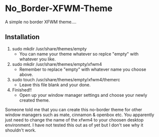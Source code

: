 # No_Border-XFWM-Theme

A simple no border XFWM theme....

## Installation

1. sudo mkdir /usr/share/themes/empty
   - You can name your theme whatever so replce "empty" with whatever you like.
2. sudo mkdir /usr/share/themes/empty/xfwm4
   - Remember to replace "empty" with whatever name you choose above.
3. sudo touch /usr/share/themes/empty/xfwm4/themerc
   - Leave this file blank and your done.
4. Finished!!
   - Open up your window manager settings and choose your newly created theme.

Someone told me that you can create this no-border theme for other window managers such as mate, cinnamon & openbox etc. You apparently just need to change the name of the xfwm4 to your choosen desktop environment. I have not tested this out as of yet but I don't see why it shouldn't work.
